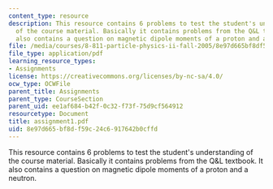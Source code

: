 ```yaml
---
content_type: resource
description: This resource contains 6 problems to test the student's understanding
  of the course material. Basically it contains problems from the Q&L textbook. It
  also contains a question on magnetic dipole moments of a proton and a neutron.
file: /media/courses/8-811-particle-physics-ii-fall-2005/8e97d665bf8df59c24c6917642b0cffd_assignment1.pdf
file_type: application/pdf
learning_resource_types:
- Assignments
license: https://creativecommons.org/licenses/by-nc-sa/4.0/
ocw_type: OCWFile
parent_title: Assignments
parent_type: CourseSection
parent_uid: ee1af684-b42f-0c32-f73f-75d9cf564912
resourcetype: Document
title: assignment1.pdf
uid: 8e97d665-bf8d-f59c-24c6-917642b0cffd
---
```

This resource contains 6 problems to test the student's understanding of the course material. Basically it contains problems from the Q&L textbook. It also contains a question on magnetic dipole moments of a proton and a neutron.